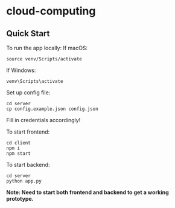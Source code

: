 # cloud-computing

## Quick Start

To run the app locally:
If macOS:

```
source venv/Scripts/activate
```

If Windows:

```
venv\Scripts\activate
```

Set up config file:

```
cd server
cp config.example.json config.json
```

Fill in credentials accordingly!

To start frontend:

```
cd client
npm i
npm start
```

To start backend:

```
cd server
python app.py
```

**Note: Need to start both frontend and backend to get a working prototype.**
